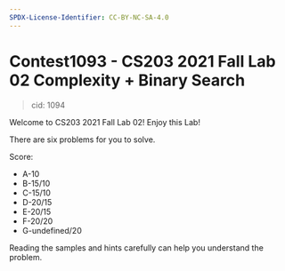 ```yaml
---
SPDX-License-Identifier: CC-BY-NC-SA-4.0
---
```


# Contest1093 - CS203 2021 Fall Lab 02 Complexity + Binary Search

> cid: 1094

Welcome to  CS203 2021 Fall Lab 02! Enjoy this Lab!

There are six problems for you to solve.

Score: 
+ A-10
+ B-15/10
+ C-15/10
+ D-20/15
+ E-20/15
+ F-20/20
+ G-undefined/20

Reading the samples and hints carefully can help you understand the problem. 